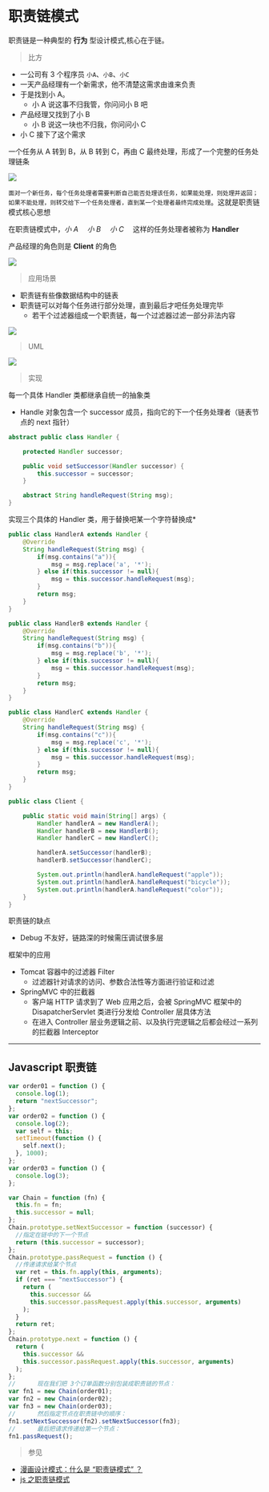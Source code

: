 # 职责链模式

职责链是一种典型的 **行为** 型设计模式,核心在于链。

> 比方

- 一公司有 3 个程序员 `小A`、`小B`、`小C`
- 一天产品经理有一个新需求，他不清楚这需求由谁来负责
- 于是找到小 A。
  - 小 A 说这事不归我管，你问问小 B 吧
- 产品经理又找到了小 B
  - 小 B 说这一块也不归我，你问问小 C
- 小 C 接下了这个需求

一个任务从 A 转到 B，从 B 转到 C，再由 C 最终处理，形成了一个完整的任务处理链条

![](https://mmbiz.qpic.cn/mmbiz_png/NtO5sialJZGputzWHOiaNc5IdT818bozemXxF04icu2u9qaGRgBxeKX652g0OicLPhD6JIHp2Rt9icUXTzalfPMHzkQ/640)

`面对一个新任务，每个任务处理者需要判断自己能否处理该任务，如果能处理，则处理并返回；如果不能处理，则转交给下一个任务处理者，直到某一个处理者最终完成处理`。这就是职责链模式核心思想

在职责链模式中，_小 A_ 　*小 B* 　*小 C* 　这样的任务处理者被称为 **Handler**

产品经理的角色则是 **Client** 的角色

![](https://mmbiz.qpic.cn/mmbiz_png/NtO5sialJZGputzWHOiaNc5IdT818bozemvc3udbfPPoRDRMytOKv6td1Z3lrKA3ibCtZ8KLh1bRCEq6KPY0x4ukg/640)

> 应用场景

- 职责链有些像数据结构中的链表
- 职责链可以对每个任务进行部分处理，直到最后才吧任务处理完毕
  - 若干个过滤器组成一个职责链，每一个过滤器过滤一部分非法内容

![](https://mmbiz.qpic.cn/mmbiz_png/NtO5sialJZGo1A62eBFWtCOajjWBFJ10EpmWujeeCahsNlFs07XcHjicNWgnno7FtekLYVicraDDOZlWgym8Uc4TQ/640)

> UML

![](https://mmbiz.qpic.cn/mmbiz_jpg/NtO5sialJZGputzWHOiaNc5IdT818bozem9ETbfrLfMEicOPWSRpnPhXBW8gvbRbfAXes8SV6WiceyDpSnlQpoFatw/640)

> 实现

每一个具体 Handler 类都继承自统一的抽象类

- Handle 对象包含一个 successor 成员，指向它的下一个任务处理者（链表节点的 next 指针）

```java
abstract public class Handler {

    protected Handler successor;

    public void setSuccessor(Handler successor) {
        this.successor = successor;
    }

    abstract String handleRequest(String msg);
}
```

实现三个具体的 Handler 类，用于替换吧某一个字符替换成\*

```java
public class HandlerA extends Handler {
    @Override
    String handleRequest(String msg) {
        if(msg.contains("a")){
            msg = msg.replace('a', '*');
        } else if(this.successor != null){
            msg = this.successor.handleRequest(msg);
        }
        return msg;
    }
}

public class HandlerB extends Handler {
    @Override
    String handleRequest(String msg) {
        if(msg.contains("b")){
            msg = msg.replace('b', '*');
        } else if(this.successor != null){
            msg = this.successor.handleRequest(msg);
        }
        return msg;
    }
}

public class HandlerC extends Handler {
    @Override
    String handleRequest(String msg) {
        if(msg.contains("c")){
            msg = msg.replace('c', '*');
        } else if(this.successor != null){
            msg = this.successor.handleRequest(msg);
        }
        return msg;
    }
}

```

```java
public class Client {

    public static void main(String[] args) {
        Handler handlerA = new HandlerA();
        Handler handlerB = new HandlerB();
        Handler handlerC = new HandlerC();

        handlerA.setSuccessor(handlerB);
        handlerB.setSuccessor(handlerC);

        System.out.println(handlerA.handleRequest("apple"));
        System.out.println(handlerA.handleRequest("bicycle"));
        System.out.println(handlerA.handleRequest("color"));
    }
}
```

职责链的缺点

- Debug 不友好，链路深的时候需压调试很多层

框架中的应用

- Tomcat 容器中的过滤器 Filter
  - 过滤器针对请求的访问、参数合法性等方面进行验证和过滤
- SpringMVC 中的拦截器
  - 客户端 HTTP 请求到了 Web 应用之后，会被 SpringMVC 框架中的 DisapatcherServlet 类进行分发给 Controller 层具体方法
  - 在进入 Controller 层业务逻辑之前、以及执行完逻辑之后都会经过一系列的拦截器 Interceptor

---

## Javascript 职责链

```javascript
var order01 = function () {
  console.log(1);
  return "nextSuccessor";
};
var order02 = function () {
  console.log(2);
  var self = this;
  setTimeout(function () {
    self.next();
  }, 1000);
};
var order03 = function () {
  console.log(3);
};

var Chain = function (fn) {
  this.fn = fn;
  this.successor = null;
};
Chain.prototype.setNextSuccessor = function (successor) {
  //指定在链中的下一个节点
  return (this.successor = successor);
};
Chain.prototype.passRequest = function () {
  //传递请求给某个节点
  var ret = this.fn.apply(this, arguments);
  if (ret === "nextSuccessor") {
    return (
      this.successor &&
      this.successor.passRequest.apply(this.successor, arguments)
    );
  }
  return ret;
};
Chain.prototype.next = function () {
  return (
    this.successor &&
    this.successor.passRequest.apply(this.successor, arguments)
  );
};
//      现在我们把 3个订单函数分别包装成职责链的节点：
var fn1 = new Chain(order01);
var fn2 = new Chain(order02);
var fn3 = new Chain(order03);
//      然后指定节点在职责链中的顺序：
fn1.setNextSuccessor(fn2).setNextSuccessor(fn3);
//      最后把请求传递给第一个节点：
fn1.passRequest();
```

> 参见

- [漫画设计模式：什么是 “职责链模式” ？](https://mp.weixin.qq.com/s/oP3GOPbjg5wHcgtizExThw)
- [js 之职责链模式](https://blog.csdn.net/linhongyong/article/details/53443326)
